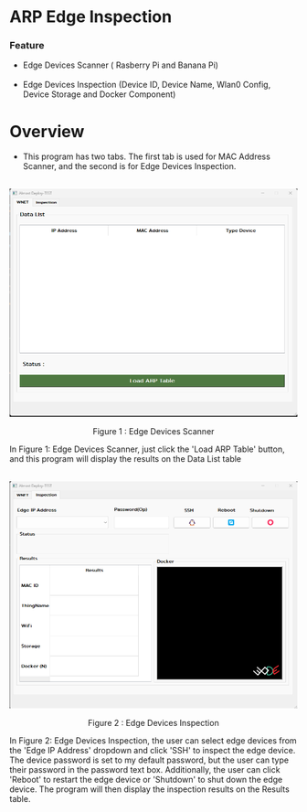 <H1> ARP Edge Inspection </H1>

<H3> Feature </H3>

- Edge Devices Scanner ( Rasberry Pi and Banana Pi) <br></br>
- Edge Devices Inspection (Device ID, Device Name, Wlan0 Config, Device Storage and Docker Component)

<H1> Overview </H1>

- This program has two tabs. The first tab is used for MAC Address Scanner, and the second is for Edge Devices Inspection. <br> </br>
<p align="center">

![Alt text](img/ARP_F1.png)
<p align="center"> Figure 1 : Edge Devices Scanner</p> 
In Figure 1: Edge Devices Scanner, just click the 'Load ARP Table' button, and this program will display the results on the Data List table <br></br>

![!\[Alt text\](image.png)](img/ARP_F2.png)
<p align="center"> Figure 2 : Edge Devices Inspection </p>  
In Figure 2: Edge Devices Inspection, the user can select edge devices from the 'Edge IP Address' dropdown and click 'SSH' to inspect the edge device. The device password is set to my default password, but the user can type their password in the password text box. Additionally, the user can click 'Reboot' to restart the edge device or 'Shutdown' to shut down the edge device. The program will then display the inspection results on the Results table.

</p>
